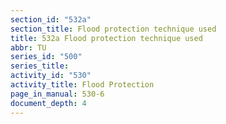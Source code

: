 ```yaml
---
section_id: "532a"
section_title: Flood protection technique used
title: 532a Flood protection technique used
abbr: TU
series_id: "500"
series_title: 
activity_id: "530"
activity_title: Flood Protection
page_in_manual: 530-6
document_depth: 4
---
```

